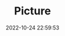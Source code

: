 ---
weight: 1
images:
- /images/edited/84.jpeg
title: Picture
date: 2022-10-24 22:59:53
tags:
- luminar
- work
---